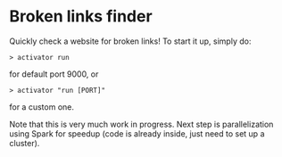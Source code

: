 # Broken links finder
Quickly check a website for broken links! To start it up, simply do:

    > activator run
    
for default port 9000, or

    > activator "run [PORT]"
    
for a custom one.

Note that this is very much work in progress. Next step is parallelization using Spark for speedup (code is already inside, just need to set up a cluster).

